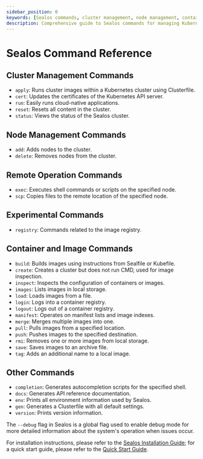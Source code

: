 ```yaml
---
sidebar_position: 0
keywords: [Sealos commands, cluster management, node management, container operations, Kubernetes cluster, cloud-native applications, image registry, Clusterfile, Sealos installation]
description: Comprehensive guide to Sealos commands for managing Kubernetes clusters, nodes, and containers. Learn about cluster operations, image handling, and cloud-native app deployment.
---
```


# Sealos Command Reference

## Cluster Management Commands

- `apply`: Runs cluster images within a Kubernetes cluster using Clusterfile.
- `cert`: Updates the certificates of the Kubernetes API server.
- `run`: Easily runs cloud-native applications.
- `reset`: Resets all content in the cluster.
- `status`: Views the status of the Sealos cluster.

## Node Management Commands

- `add`: Adds nodes to the cluster.
- `delete`: Removes nodes from the cluster.

## Remote Operation Commands

- `exec`: Executes shell commands or scripts on the specified node.
- `scp`: Copies files to the remote location of the specified node.

## Experimental Commands

- `registry`: Commands related to the image registry.

## Container and Image Commands

- `build`: Builds images using instructions from Sealfile or Kubefile.
- `create`: Creates a cluster but does not run CMD, used for image inspection.
- `inspect`: Inspects the configuration of containers or images.
- `images`: Lists images in local storage.
- `load`: Loads images from a file.
- `login`: Logs into a container registry.
- `logout`: Logs out of a container registry.
- `manifest`: Operates on manifest lists and image indexes.
- `merge`: Merges multiple images into one.
- `pull`: Pulls images from a specified location.
- `push`: Pushes images to the specified destination.
- `rmi`: Removes one or more images from local storage.
- `save`: Saves images to an archive file.
- `tag`: Adds an additional name to a local image.

## Other Commands

- `completion`: Generates autocompletion scripts for the specified shell.
- `docs`: Generates API reference documentation.
- `env`: Prints all environment information used by Sealos.
- `gen`: Generates a Clusterfile with all default settings.
- `version`: Prints version information.

The `--debug` flag in Sealos is a global flag used to enable debug mode for more detailed information about the system's
operation when issues occur.

For installation instructions, please refer to
the [Sealos Installation Guide](/self-hosting/lifecycle-management/quick-start/installation); for a quick start guide,
please refer to the [Quick Start Guide](/self-hosting/lifecycle-management/quick-start/.md).
